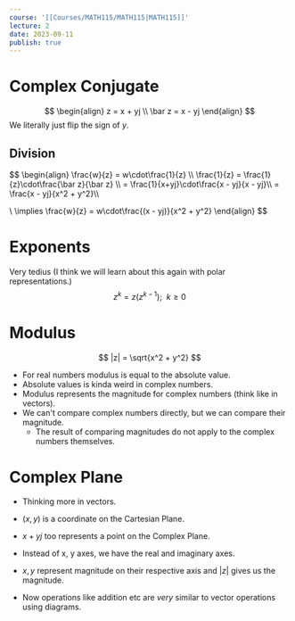 ```yaml
---
course: '[[Courses/MATH115/MATH115|MATH115]]'
lecture: 2
date: 2023-09-11
publish: true
---
```


# Complex Conjugate
$$
\begin{align}
z = x + yj \\
\bar z = x - yj
\end{align}
$$
We literally just flip the sign of $y$.
## Division
$$
\begin{align}
\frac{w}{z} = w\cdot\frac{1}{z} \\\\
\frac{1}{z} = \frac{1}{z}\cdot\frac{\bar z}{\bar z} \\\\
= \frac{1}{x+yj}\cdot\frac{x - yj}{x - yj}\\\\
= \frac{x - yj}{x^2 + y^2}\\\\

\\
\implies \frac{w}{z} = w\cdot\frac{(x - yj)}{x^2 + y^2}
\end{align}
$$

# Exponents
Very tedius (I think we will learn about this again with polar representations.)
$$
z^k = z(z^{k-1});\ \ k \ge 0
$$
# Modulus
$$
|z| = \sqrt{x^2 + y^2}
$$
- For real numbers modulus is equal to the absolute value.
- Absolute values is kinda weird in complex numbers.
- Modulus represents the magnitude for complex numbers (think like in vectors).
- We can't compare complex numbers directly, but we can compare their magnitude.
	- The result of comparing magnitudes do not apply to the complex numbers themselves.
 
# Complex Plane
- Thinking more in vectors.
- $(x,y)$ is a coordinate on the Cartesian Plane.
- $x+yj$ too represents a point on the Complex Plane.

- Instead of x, y axes, we have the real and imaginary axes.
- $x, y$ represent magnitude on their respective axis and $|z|$ gives us the magnitude.
- Now operations like addition etc are _very_ similar to vector operations using diagrams.